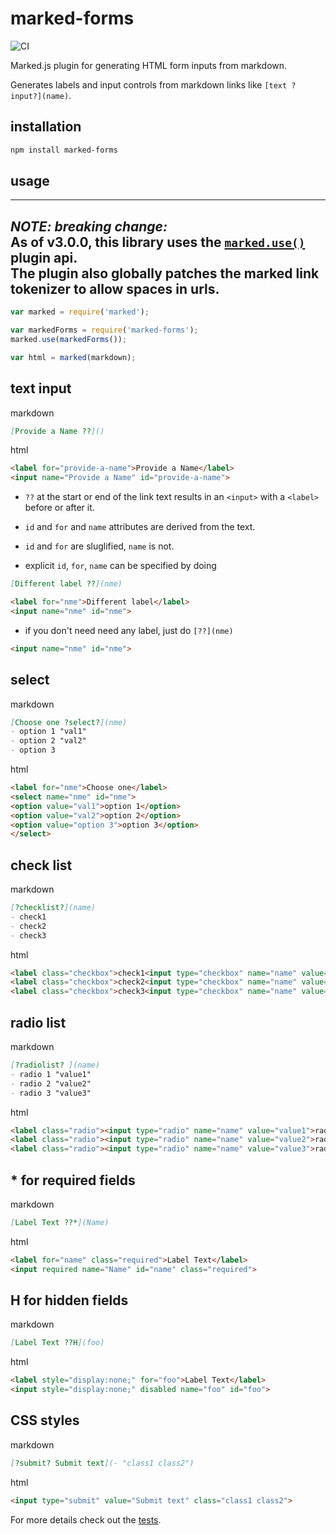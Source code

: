 # marked-forms
![CI](https://github.com/jldec/marked-forms/workflows/CI/badge.svg)

Marked.js plugin for generating HTML form inputs from markdown.

Generates labels and input controls from markdown links like `[text ?input?](name)`.

## installation

```sh
npm install marked-forms
```

## usage

---
*NOTE: breaking change:*  
As of v3.0.0, this library uses the [`marked.use()`](https://marked.js.org/#/USING_PRO.md#use) plugin api.  
The plugin also globally patches the marked link tokenizer to allow spaces in urls.
---
```javascript
var marked = require('marked');

var markedForms = require('marked-forms');
marked.use(markedForms());

var html = marked(markdown);
```

## text input

markdown

```md
[Provide a Name ??]()
```

html

```html
<label for="provide-a-name">Provide a Name</label>
<input name="Provide a Name" id="provide-a-name">
```

- `??` at the start or end of the link text results in an `<input>` with a `<label>` before or after it.

- `id` and `for` and `name` attributes are derived from the text.

- `id` and `for` are sluglified, `name` is not.

- explicit `id`, `for`, `name` can be specified by doing

```md
[Different label ??](nme)
```

```html
<label for="nme">Different label</label>
<input name="nme" id="nme">
```

- if you don't need need any label, just do `[??](nme)`

```html
<input name="nme" id="nme">
```


## select

markdown

```md
[Choose one ?select?](nme)
- option 1 "val1"
- option 2 "val2"
- option 3
```

html

```html
<label for="nme">Choose one</label>
<select name="nme" id="nme">
<option value="val1">option 1</option>
<option value="val2">option 2</option>
<option value="option 3">option 3</option>
</select>
```

## check list

markdown

```md
[?checklist?](name)
- check1
- check2
- check3
```

html

```html
<label class="checkbox">check1<input type="checkbox" name="name" value="check1"></label>
<label class="checkbox">check2<input type="checkbox" name="name" value="check2"></label>
<label class="checkbox">check3<input type="checkbox" name="name" value="check3"></label>
```


## radio list

markdown

```md
[?radiolist? ](name)
- radio 1 "value1"
- radio 2 "value2"
- radio 3 "value3"
```

html

```html
<label class="radio"><input type="radio" name="name" value="value1">radio 1</label>
<label class="radio"><input type="radio" name="name" value="value2">radio 2</label>
<label class="radio"><input type="radio" name="name" value="value3">radio 3</label>
```


## * for required fields

markdown

```md
[Label Text ??*](Name)
```


html

```html
<label for="name" class="required">Label Text</label>
<input required name="Name" id="name" class="required">
```


## H for hidden fields

markdown

```md
[Label Text ??H](foo)
```


html

```html
<label style="display:none;" for="foo">Label Text</label>
<input style="display:none;" disabled name="foo" id="foo">
```


## CSS styles 

markdown

```md
[?submit? Submit text](- "class1 class2")
```


html

```html
<input type="submit" value="Submit text" class="class1 class2">
```

For more details check out the [tests](test/test-marked-forms.js).

